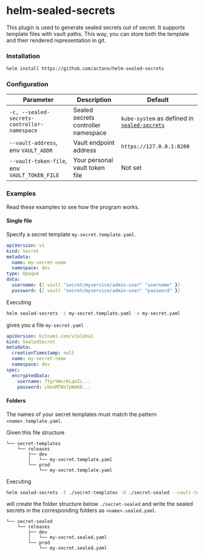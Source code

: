 # helm-sealed-secrets

This plugin is used to generate sealed secrets out of secret. It supports template files with vault paths.
This way, you can store both the template and their rendered representation in git.

### Installation

```bash
helm install https://github.com/actano/helm-sealed-secrets
```

### Configuration
| Parameter                                    | Description                          | Default                                                                                        |
| ---------------------------------            | ------------------------------------ | ----------------------------------------------------------------------------                   |
| `-c, --sealed-secrets-controller-namespace`  | Sealed secrets controller namespace  | `kube-system` as defined in [`sealed-secrets`](https://github.com/bitnami-labs/sealed-secrets) |
| `--vault-address`, env `VAULT_ADDR`          | Vault endpoint address               | `https://127.0.0.1:8200`                                                                       |
| `--vault-token-file`, env `VAULT_TOKEN_FILE` | Your personal vault token file       | Not set                                                                                        |


### Examples

Read these examples to see how the program works.

#### Single file

Specify a secret template `my-secret.template.yaml`.
```yaml
apiVersion: v1
kind: Secret
metadata:
  name: my-secret-name
  namespace: dev
type: Opaque
data:
  username: {{ vault "secret/myservice/admin-user" "username" }}
  password: {{ vault "secret/myservice/admin-user" "password" }}
```

Executing

```bash
helm sealed-secrets -i my-secret.template.yaml -o my-secret.yaml
```

gives you a file `my-secret.yaml`

```yaml
apiVersion: bitnami.com/v1alpha1
kind: SealedSecret
metadata:
  creationTimestamp: null
  name: my-secret-name
  namespace: dev
spec:
  encryptedData:
    username: 7tgrVWorKLqoZc...
    password: LbeaMTWxTpWAKD...
```

#### Folders

The names of your secret templates must match the pattern `<name>.template.yaml`.

Given this file structure
```
└── secret-templates
    └── releases
        ├── dev
        │   └── my-secret.template.yaml
        └── prod
            └── my-secret.template.yaml
```

Executing

```bash
helm sealed-secrets -I ./secret-templates -O ./secret-sealed --vault-token-file /Users/myuser/.vault-token
```

will create the folder structure below `./secret-sealed` and write the sealed secrets in the corresponding folders as `<name>.sealed.yaml`.

```
└── secret-sealed
    └── releases
        ├── dev
        │   └── my-secret.sealed.yaml
        └── prod
            └── my-secret.sealed.yaml
```
